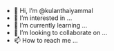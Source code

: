 - 👋 Hi, I’m @kulanthaiyammal
- 👀 I’m interested in ...
- 🌱 I’m currently learning ...
- 💞️ I’m looking to collaborate on ...
- 📫 How to reach me ...

<!---
kulanthaiyammal/kulanthaiyammal is a ✨ special ✨ repository because its `README.md` (this file) appears on your GitHub profile.
You can click the Preview link to take a look at your changes.
--->

